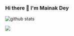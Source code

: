 ### Hi there 👋 I'm Mainak Dey 



![github stats](https://github-readme-stats.vercel.app/api?username=Mainakdey1)

<img src="https://img.shields.io/badge/BadgeText-HexColor?logo=SimpleIconName&logoColor=ColorName&style=ShieldStyle" />
